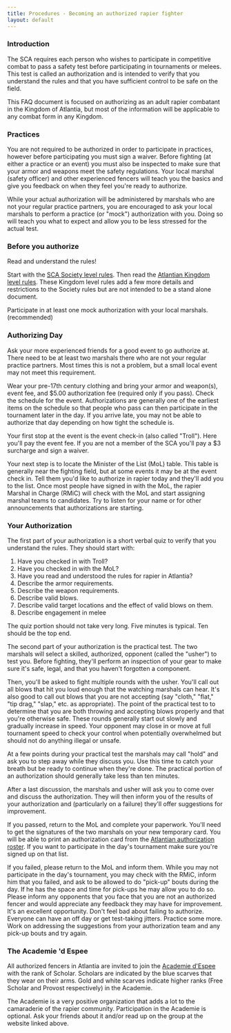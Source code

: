 ```yaml
---
title: Procedures - Becoming an authorized rapier fighter
layout: default
---
```


### Introduction

The SCA requires each person who wishes to participate in competitive combat to pass a safety test before participating in tournaments or melees. This test is called an authorization and is intended to verify that you understand the rules and that you have sufficient control to be safe on the field.

This FAQ document is focused on authorizing as an adult rapier combatant in the Kingdom of Atlantia, but most of the information will be applicable to any combat form in any Kingdom.

### Practices

You are not required to be authorized in order to participate in practices, however before participating you must sign a waiver. Before fighting (at either a practice or an event) you must also be inspected to make sure that your armor and weapons meet the safety regulations.  Your local marshal (safety officer) and other experienced fencers will teach you the basics and give you feedback on when they feel you're ready to authorize.

While your actual authorization will be administered by marshals who are not your regular practice partners, you are encouraged to ask your local marshals to perform a practice (or "mock") authorization with you. Doing so will teach you what to expect and allow you to be less stressed for the actual test.

### Before you authorize

Read and understand the rules!

Start with the [SCA Society level rules](/rules). Then read the [Atlantian Kingdom level rules](/rules). These Kingdom level rules add a few more details and restrictions to the Society rules but are not intended to be a stand alone document.

Participate in at least one mock authorization with your local marshals.  (recommended)

### Authorizing Day

Ask your more experienced friends for a good event to go authorize at.
There need to be at least two marshals there who are not your regular
practice partners. Most times this is not a problem, but a small local
event may not meet this requirement.

Wear your pre-17th century clothing and bring your armor and weapon(s),
event fee, and \$5.00 authorization fee (required only if you pass).
Check the schedule for the event. Authorizations are generally one of
the earliest items on the schedule so that people who pass can then
participate in the tournament later in the day. If you arrive late, you
may not be able to authorize that day depending on how tight the
schedule is.

Your first stop at the event is the event check-in (also called "Troll"). Here you'll pay the event fee. If you are not a member of the SCA you'll pay a \$3 surcharge and sign a waiver.

Your next step is to locate the Minister of the List (MoL) table. This
table is generally near the fighting field, but at some events it may be
at the event check in. Tell them you'd like to authorize in rapier today
and they'll add you to the list. Once most people have signed in with
the MoL, the rapier Marshal in Charge (RMiC) will check with the MoL and
start assigning marshal teams to candidates. Try to listen for your name
or for other announcements that authorizations are starting.

### Your Authorization

The first part of your authorization is a short verbal quiz to verify
that you understand the rules. They should start with:

1.  Have you checked in with Troll?
2.  Have you checked in with the MoL?
3.  Have you read and understood the rules for rapier in Atlantia?
4.  Describe the armor requirements.
5.  Describe the weapon requirements.
6.  Describe valid blows.
7.  Describe valid target locations and the effect of valid blows on
    them.
8.  Describe engagement in melee

The quiz portion should not take very long. Five minutes is typical. Ten
should be the top end.

The second part of your authorization is the practical test. The two
marshals will select a skilled, authorized, opponent (called the
"usher") to test you. Before fighting, they'll perform an inspection of
your gear to make sure it's safe, legal, and that you haven't forgotten
a component.

Then, you'll be asked to fight multiple rounds with the usher. You'll
call out all blows that hit you loud enough that the watching marshals
can hear. It's also good to call out blows that you are not accepting
(say "cloth," "flat," "tip drag," "slap," etc. as appropriate). The
point of the practical test to to determine that you are both throwing
and accepting blows properly and that you're otherwise safe. These
rounds generally start out slowly and gradually increase in speed. Your
opponent may close in or move at full tournament speed to check your
control when potentially overwhelmed but should not do anything illegal
or unsafe.

At a few points during your practical test the marshals may call "hold"
and ask you to step away while they discuss you. Use this time to catch
your breath but be ready to continue when they're done. The practical
portion of an authorization should generally take less than ten minutes.

After a last discussion, the marshals and usher will ask you to come
over and discuss the authorization. They will then inform you of the
results of your authorization and (particularly on a failure) they'll
offer suggestions for improvement.

If you passed, return to the MoL and complete your paperwork. You'll need to get the signatures of the two marshals on your new temporary card. You will be able to print an authorization card from the [Atlantian authorization roster](https://authorizations.mol.atlantia.sca.org/).  If you want to participate in the day's tournament make sure you're signed up on that list.

If you failed, please return to the MoL and inform them. While you may
not participate in the day's tournament, you may check with the RMiC,
inform him that you failed, and ask to be allowed to do "pick-up" bouts
during the day. If he has the space and time for pick-ups he may allow
you to do so. Please inform any opponents that you face that you are not
an authorized fencer and would appreciate any feedback they may have for
improvement. It's an excellent opportunity. Don't feel bad about failing
to authorize. Everyone can have an off day or get test-taking jitters.
Practice some more. Work on addressing the suggestions from your
authorization team and any pick-up bouts and try again.

### The Academie 'd Espee

All authorized fencers in Atlantia are invited to join the [Academie d'Espee](http://www.academiedespee.com/) with the rank of Scholar.  Scholars are indicated by the blue scarves that they wear on their arms.  Gold and white scarves indicate higher ranks (Free Scholar and Provost respectively) in the Academie.

The Academie is a very positive organization that adds a lot to the camaraderie of the rapier community.  Participation in the Academie is optional.  Ask your friends about it and/or read up on the group at the website linked above.
